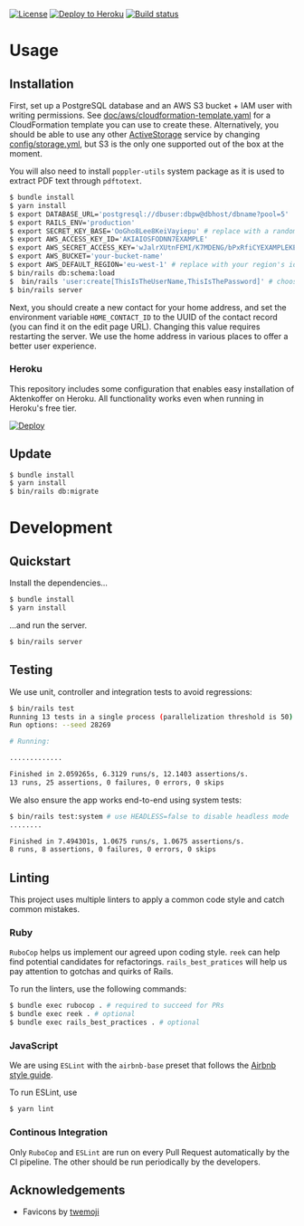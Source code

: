 [![License](https://img.shields.io/github/license/svkurowski/aktenkoffer)](LICENSE)
[![Deploy to Heroku](https://img.shields.io/badge/%E2%86%91_Deploy_to-Heroku-7056bf.svg)](https://heroku.com/deploy)
[![Build status](https://img.shields.io/circleci/build/github/svkurowski/aktenkoffer)](https://app.circleci.com/pipelines/github/svkurowski/aktenkoffer)

# Usage

## Installation

First, set up a PostgreSQL database and an AWS S3 bucket + IAM user with writing permissions.
See [doc/aws/cloudformation-template.yaml](doc/aws/cloudformation-template.yaml) for a CloudFormation template you can use to create these.
Alternatively, you should be able to use any other [ActiveStorage](https://edgeguides.rubyonrails.org/active_storage_overview.html) service by changing [config/storage.yml](config/storage.yml), but S3 is the only one supported out of the box at the moment.

You will also need to install `poppler-utils` system package as it is used to extract PDF text through `pdftotext`.

```sh
$ bundle install
$ yarn install
$ export DATABASE_URL='postgresql://dbuser:dbpw@dbhost/dbname?pool=5'
$ export RAILS_ENV='production'
$ export SECRET_KEY_BASE='OoGho8Lee8KeiVayiepu' # replace with a randomly generated key you store securely
$ export AWS_ACCESS_KEY_ID='AKIAIOSFODNN7EXAMPLE'
$ export AWS_SECRET_ACCESS_KEY='wJalrXUtnFEMI/K7MDENG/bPxRfiCYEXAMPLEKEY'
$ export AWS_BUCKET='your-bucket-name'
$ export AWS_DEFAULT_REGION='eu-west-1' # replace with your region's identifier
$ bin/rails db:schema:load
$  bin/rails 'user:create[ThisIsTheUserName,ThisIsThePassword]' # choose a strong password, avoid password being stored in terminal history
$ bin/rails server
```

Next, you should create a new contact for your home address, and set the environment variable `HOME_CONTACT_ID` to the UUID of the contact record (you can find it on the edit page URL).
Changing this value requires restarting the server.
We use the home address in various places to offer a better user experience.

### Heroku
This repository includes some configuration that enables easy installation of Aktenkoffer on Heroku.
All functionality works even when running in Heroku's free tier.

[![Deploy](https://www.herokucdn.com/deploy/button.svg)](https://heroku.com/deploy)

## Update
```sh
$ bundle install
$ yarn install
$ bin/rails db:migrate
```

# Development

## Quickstart

Install the dependencies...

```sh
$ bundle install
$ yarn install
```

...and run the server.

```sh
$ bin/rails server
```

## Testing

We use unit, controller and integration tests to avoid regressions:

```sh
$ bin/rails test
Running 13 tests in a single process (parallelization threshold is 50)
Run options: --seed 28269

# Running:

.............

Finished in 2.059265s, 6.3129 runs/s, 12.1403 assertions/s.
13 runs, 25 assertions, 0 failures, 0 errors, 0 skips
```

We also ensure the app works end-to-end using system tests:

```sh
$ bin/rails test:system # use HEADLESS=false to disable headless mode
........

Finished in 7.494301s, 1.0675 runs/s, 1.0675 assertions/s.
8 runs, 8 assertions, 0 failures, 0 errors, 0 skips
```

## Linting

This project uses multiple linters to apply a common code style and catch common mistakes.

### Ruby

`RuboCop` helps us implement our agreed upon coding style. `reek` can help find potential candidates for refactorings. `rails_best_pratices` will help us pay attention to gotchas and quirks of Rails.

To run the linters, use the following commands:

```sh
$ bundle exec rubocop . # required to succeed for PRs
$ bundle exec reek . # optional
$ bundle exec rails_best_practices . # optional
```

### JavaScript

We are using `ESLint` with the `airbnb-base` preset that follows the [Airbnb style guide](https://github.com/airbnb/javascript).

To run ESLint, use

```sh
$ yarn lint
```

### Continous Integration

Only `RuboCop` and `ESLint` are run on every Pull Request automatically by the CI pipeline. The other should be run periodically by the developers.

## Acknowledgements

+ Favicons by [twemoji](https://twemoji.twitter.com/)
